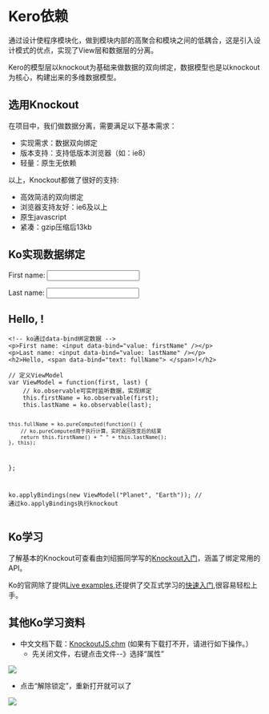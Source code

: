 # Kero依赖

通过设计使程序模块化，做到模块内部的高聚合和模块之间的低耦合，这是引入设计模式的优点，实现了View层和数据层的分离。

Kero的模型层以knockout为基础来做数据的双向绑定，数据模型也是以knockout为核心，构建出来的多维数据模型。

## 选用Knockout

在项目中，我们做数据分离，需要满足以下基本需求：

* 实现需求：数据双向绑定
* 版本支持：支持低版本浏览器（如：ie8）
* 轻量：原生无依赖

以上，Knockout都做了很好的支持:

* 高效简洁的双向绑定
* 浏览器支持友好：ie6及以上
* 原生javascript
* 紧凑：gzip压缩后13kb

##  Ko实现数据绑定




<div class="example-content"><!-- ko通过data-bind绑定数据 -->
<p>First name: <input data-bind="value: firstName" /></p>
<p>Last name: <input data-bind="value: lastName" /></p>
<h2>Hello, <span data-bind="text: fullName"> </span>!</h2></div>
<div class="example-content ex-hide"><script>// 定义ViewModel
var ViewModel = function(first, last) {
	// ko.observable可实时监听数据，实现绑定
    this.firstName = ko.observable(first);
    this.lastName = ko.observable(last);
 
    this.fullName = ko.pureComputed(function() {
    	// ko.pureComputed用于执行计算，实时返回改变后的结果
        return this.firstName() + " " + this.lastName();
    }, this);
};
 
ko.applyBindings(new ViewModel("Planet", "Earth")); // 通过ko.applyBindings执行knockout
</script></div>
<div class="examples-code"><pre><code>&lt;!-- ko通过data-bind绑定数据 -->
&lt;p>First name: &lt;input data-bind="value: firstName" />&lt;/p>
&lt;p>Last name: &lt;input data-bind="value: lastName" />&lt;/p>
&lt;h2>Hello, &lt;span data-bind="text: fullName"> &lt;/span>!&lt;/h2></code></pre>
</div>
<div class="examples-code"><pre><code>// 定义ViewModel
var ViewModel = function(first, last) {
	// ko.observable可实时监听数据，实现绑定
    this.firstName = ko.observable(first);
    this.lastName = ko.observable(last);
 
    this.fullName = ko.pureComputed(function() {
    	// ko.pureComputed用于执行计算，实时返回改变后的结果
        return this.firstName() + " " + this.lastName();
    }, this);
};
 
ko.applyBindings(new ViewModel("Planet", "Earth")); // 通过ko.applyBindings执行knockout</code></pre>
</div>


## Ko学习
了解基本的Knockout可查看由刘绍振同学写的[Knockout入门](https://github.com/iuap-design/blog/issues/26)，涵盖了绑定常用的API。

Ko的官网除了提供[Live examples](http://knockoutjs.com/examples/),还提供了交互式学习的[快速入门](http://learn.knockoutjs.com/),很容易轻松上手。

## 其他Ko学习资料

- 中文文档下载：[KnockoutJS.chm](http://design.yyuap.com/dist/static/handbook/KnockoutJS.chm)
  (如果有下载打不开，请进行如下操作。）
  * 先关闭文件，右键点击文件--》选择“属性”
  
 ![](../../static/img/kero/ko1.png)

  * 点击“解除锁定”，重新打开就可以了
 
 ![](../../static/img/kero/ko2.png)
  